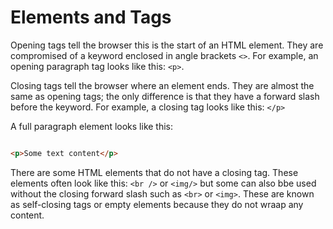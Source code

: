 # Elements and Tags

Opening tags tell the browser this is the start of an HTML element. They are compromised of a keyword enclosed in angle brackets `<>`. For example, an opening paragraph tag looks like this: `<p>`.

Closing tags tell the browser where an element ends. They are almost the same as opening tags; the only difference is that they have a forward slash before the keyword. For example, a closing tag looks like this: `</p>`

A full paragraph element looks like this:

```html

<p>Some text content</p>

```


There are some HTML elements that do not have a closing tag. These elements often look like this: `<br />` or `<img/>` but some can also bbe used without the closing forward slash such as `<br>` or `<img>`. These are known as self-closing tags or empty elements because they do not wraap any content.